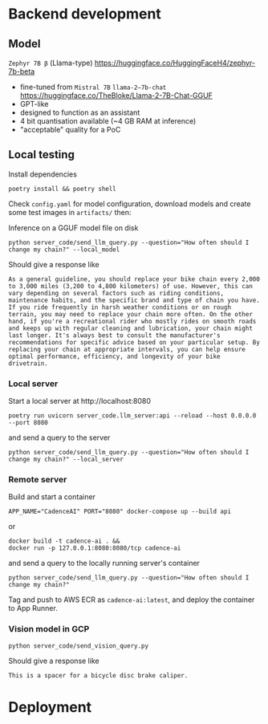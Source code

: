 # Backend development 

## Model
`Zephyr 7B β` (Llama-type) https://huggingface.co/HuggingFaceH4/zephyr-7b-beta
- fine-tuned from `Mistral 7B`
`llama-2–7b-chat` https://huggingface.co/TheBloke/Llama-2-7B-Chat-GGUF
- GPT-like
- designed to function as an assistant
- 4 bit quantisation available (~4 GB RAM at inference) 
- "acceptable" quality for a PoC

## Local testing 
Install dependencies
```shell
poetry install && poetry shell
```
Check `config.yaml` for model configuration, download models and create some test images in `artifacts/` then:

Inference on a GGUF model file on disk 
```shell
python server_code/send_llm_query.py --question="How often should I change my chain?" --local_model
```
Should give a response like
```text
As a general guideline, you should replace your bike chain every 2,000 to 3,000 miles (3,200 to 4,800 kilometers) of use. However, this can vary depending on several factors such as riding conditions, maintenance habits, and the specific brand and type of chain you have. If you ride frequently in harsh weather conditions or on rough terrain, you may need to replace your chain more often. On the other hand, if you're a recreational rider who mostly rides on smooth roads and keeps up with regular cleaning and lubrication, your chain might last longer. It's always best to consult the manufacturer's recommendations for specific advice based on your particular setup. By replacing your chain at appropriate intervals, you can help ensure optimal performance, efficiency, and longevity of your bike drivetrain.
```
### Local server
Start a local server at http://localhost:8080
```shell
poetry run uvicorn server_code.llm_server:api --reload --host 0.0.0.0 --port 8080
```
and send a query to the server
```shell
python server_code/send_llm_query.py --question="How often should I change my chain?" --local_server
```

### Remote server
Build and start a container 
```shell
APP_NAME="CadenceAI" PORT="8080" docker-compose up --build api
```
or 
```shell
docker build -t cadence-ai . &&
docker run -p 127.0.0.1:8080:8080/tcp cadence-ai
```
and send a query to the locally running server's container 
```shell
python server_code/send_llm_query.py --question="How often should I change my chain?"
```
Tag and push to AWS ECR  as `cadence-ai:latest`, and deploy the container to App Runner.

### Vision model in GCP
```shell
python server_code/send_vision_query.py
```
Should give a response like
```text
This is a spacer for a bicycle disc brake caliper.
```

# Deployment


